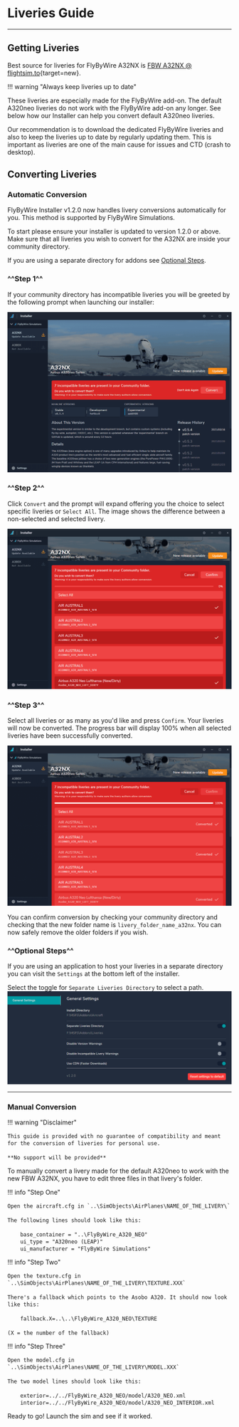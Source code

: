 # Liveries Guide

---

## Getting Liveries

Best source for liveries for FlyByWire A32NX is [FBW A32NX @ flightsim.to](https://flightsim.to/c/liveries/flybywire-a32nx/){target=new}.

!!! warning "Always keep liveries up to date"

These liveries are especially made for the FlyByWire add-on. The default A320neo liveries do not work with the FlyByWire add-on any longer. See below how our Installer can help you convert default A320neo liveries.

Our recommendation is to download the dedicated FlyByWire liveries and also to keep the liveries up to date by regularly updating them. This is important as liveries are one of the main cause for issues and CTD (crash to desktop).


## Converting Liveries

### Automatic Conversion

FlyByWire Installer v1.2.0 now handles livery conversions automatically for you. This method is supported by FlyByWire Simulations.

To start please ensure your installer is updated to version 1.2.0 or above. Make sure that all liveries you wish to convert for the A32NX are inside your community directory.

If you are using a separate directory for addons see [Optional Steps](#optional-steps).

### ^^Step 1^^

If your community directory has incompatible liveries you will be greeted by the following prompt when launching our installer:

![installer conversion one](assets/installer1.png)

### ^^Step 2^^

Click `Convert` and the prompt will expand offering you the choice to select specific liveries or `Select All`. The image shows the difference between a non-selected and selected livery.

![installer conversion two](assets/installer2.png)

### ^^Step 3^^

Select all liveries or as many as you'd like and press `Confirm`. Your liveries will now be converted. The progress bar will display 100% when all selected liveries have been successfully converted.

![installer conversion four](assets/installer4.png)

You can confirm conversion by checking your community directory and checking that the new folder name is `livery_folder_name_a32nx`. You can now safely remove the older folders if you wish.

### ^^Optional Steps^^

If you are using an application to host your liveries in a separate directory you can visit the `Settings` at the bottom left of the installer.

Select the toggle for `Separate Liveries Directory` to select a path.
![installer conversion three](assets/installer3.png)

***

### Manual Conversion

!!! warning "Disclaimer"

    This guide is provided with no guarantee of compatibility and meant for the conversion of liveries for personal use.

    **No support will be provided**

To manually convert a livery made for the default A320neo to work with the new FBW A32NX, you have to edit three files in that livery's folder.

!!! info "Step One"

    Open the aircraft.cfg in `..\SimObjects\AirPlanes\NAME_OF_THE_LIVERY\`

    The following lines should look like this:

        base_container = "..\FlyByWire_A320_NEO"
        ui_type = "A320neo (LEAP)"
        ui_manufacturer = "FlyByWire Simulations"

!!! info "Step Two"

    Open the texture.cfg in `..\SimObjects\AirPlanes\NAME_OF_THE_LIVERY\TEXTURE.XXX`

    There's a fallback which points to the Asobo A320. It should now look like this:

        fallback.X=..\..\FlyByWire_A320_NEO\TEXTURE

    (X = the number of the fallback)

!!! info "Step Three"

    Open the model.cfg in `..\SimObjects\AirPlanes\NAME_OF_THE_LIVERY\MODEL.XXX`

    The two model lines should look like this:

        exterior=../../FlyByWire_A320_NEO/model/A320_NEO.xml
        interior=../../FlyByWire_A320_NEO/model/A320_NEO_INTERIOR.xml

Ready to go! Launch the sim and see if it worked.
